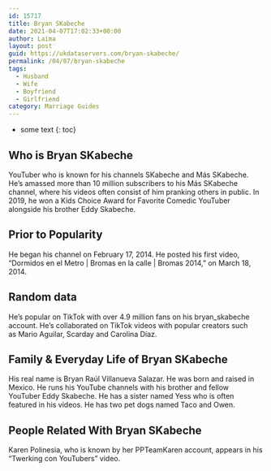 ```yaml
---
id: 15717
title: Bryan SKabeche
date: 2021-04-07T17:02:33+00:00
author: Laima
layout: post
guid: https://ukdataservers.com/bryan-skabeche/
permalink: /04/07/bryan-skabeche
tags:
  - Husband
  - Wife
  - Boyfriend
  - Girlfriend
category: Marriage Guides
---
```


* some text
{: toc}


## Who is Bryan SKabeche
                  
                  
                  
YouTuber who is known for his channels SKabeche and Más SKabeche. He&#8217;s amassed more than 10 million subscribers to his Más SKabeche channel, where his videos often consist of him pranking others in public. In 2019, he won a Kids Choice Award for Favorite Comedic YouTuber alongside his brother Eddy Skabeche. 
                  
              
            
              
            
                
                
                
## Prior to Popularity
                  
                  
                  
He began his channel on February 17, 2014. He posted his first video, &#8220;Dormidos en el Metro | Bromas en la calle | Bromas 2014,&#8221; on March 18, 2014. 
                  
              
            
              
            
                
                
                
## Random data
                  
                  
                  
He&#8217;s popular on TikTok with over 4.9 million fans on his bryan_skabeche account. He&#8217;s collaborated on TikTok videos with popular creators such as Mario Aguilar, Scarday and Carolina Díaz. 
                  
              
            
              
            
                
                
                
## Family & Everyday Life of Bryan SKabeche
                  
                  
                  
His real name is Bryan Raúl Villanueva Salazar. He was born and raised in Mexico. He runs his YouTube channels with his brother and fellow YouTuber Eddy Skabeche. He has a sister named Yess who is often featured in his videos. He has two pet dogs named Taco and Owen. 
                  
              
            
              
            
                
                
                
## People Related With Bryan SKabeche
                  
                  
                  
Karen Polinesia, who is known by her PPTeamKaren account, appears in his &#8220;Twerking con YouTubers&#8221; video.
                  
              
            
              
            
                
              
            
              
              
            
            
              
            
          
          
          
